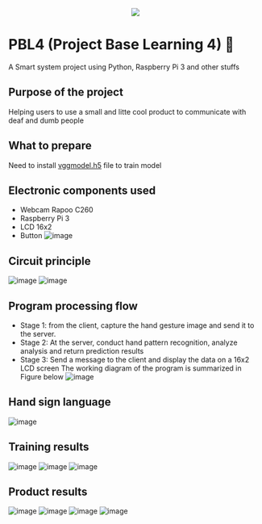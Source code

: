 <p align="center">
  <img src="https://user-images.githubusercontent.com/77973385/215351014-1cd69081-485f-4f9f-93a0-92b83acc86db.png" />
</p>

# PBL4 (Project Base Learning 4) :milky_way:
A Smart system project using Python, Raspberry Pi 3 and other stuffs
## Purpose of the project 
Helping users to use a small and litte cool product to communicate with deaf and dumb people
## What to prepare
Need to install [vggmodel.h5](https://drive.google.com/file/d/1P-QKyXx1UEra-4fmpj4aWsKFHZByhijF/view?usp=share_link) file to train model
## Electronic components used
+ Webcam Rapoo C260
+ Raspberry Pi 3
+ LCD 16x2
+ Button
![image](https://user-images.githubusercontent.com/77973385/215351471-9c118313-50c9-41ca-88a2-159cc20bc9ad.png)
## Circuit principle
![image](https://user-images.githubusercontent.com/77973385/215351534-a960d23e-0665-415f-8313-53b942b410ab.png)
![image](https://user-images.githubusercontent.com/77973385/215351969-5aac87da-d3c6-4749-abe3-86eddea828ad.png)

## Program processing flow
+ Stage 1: from the client, capture the hand gesture image and send it to the server.
+ Stage 2: At the server, conduct hand pattern recognition, analyze analysis and return prediction results
+ Stage 3: Send a message to the client and display the data on a 16x2 LCD screen
The working diagram of the program is summarized in Figure below
![image](https://user-images.githubusercontent.com/77973385/215351644-abdedcc1-9df9-4268-87a6-28851432b608.png)
## Hand sign language
![image](https://user-images.githubusercontent.com/77973385/215352076-2f5da069-7093-4c6b-98ba-1fe878cd5d69.png)
## Training results
![image](https://user-images.githubusercontent.com/77973385/215351684-47a18eb7-65d7-4dbb-8eba-9a189b9d741e.png)
![image](https://user-images.githubusercontent.com/77973385/215351689-2d3bc607-b07a-4936-bb17-da5d7a624c9d.png)
![image](https://user-images.githubusercontent.com/77973385/215351696-f850d528-3e93-4e9d-a18d-02d5d1844846.png)
## Product results
![image](https://user-images.githubusercontent.com/77973385/215351890-67b595db-1ff9-4568-9362-01f1ac813269.png)
![image](https://user-images.githubusercontent.com/77973385/215351900-04ba7838-6d10-48d8-8f36-0f0a0a0898c5.png)
![image](https://user-images.githubusercontent.com/77973385/215351939-b2795c59-016f-430f-9528-18c219e9784f.png)
![image](https://user-images.githubusercontent.com/77973385/215351948-d01cbae6-2507-4cbe-b953-4f295f4eae92.png)

